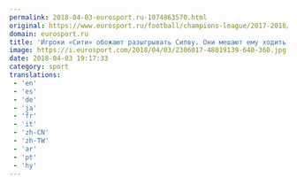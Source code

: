```yaml
---
permalink: 2018-04-03-eurosport.ru-1074863570.html
original: https://www.eurosport.ru/football/champions-league/2017-2018/story_sto6699490.shtml
domain: eurosport.ru
title: 'Игроки «Сити» обожают разыгрывать Силву. Они мешают ему ходить в туалет и разбивают яйца об голову'
image: https://i.eurosport.com/2018/04/03/2306017-48019139-640-360.jpg
date: 2018-04-03 19:17:33
category: sport
translations: 
 - 'en'
 - 'es'
 - 'de'
 - 'ja'
 - 'fr'
 - 'it'
 - 'zh-CN'
 - 'zh-TW'
 - 'ar'
 - 'pt'
 - 'hy'
---
```


